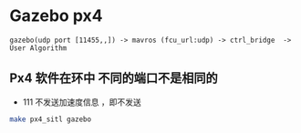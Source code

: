 # Gazebo px4

```
gazebo(udp port [11455,,]) -> mavros (fcu_url:udp) -> ctrl_bridge  -> User Algorithm
```

## Px4 软件在环中 不同的端口不是相同的

- 111 不发送加速度信息 ，即不发送


```bash
make px4_sitl gazebo
```